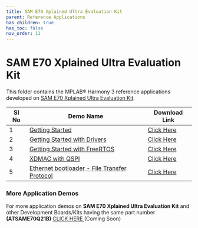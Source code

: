 ```yaml
---
title: SAM E70 Xplained Ultra Evaluation Kit
parent: Reference Applications
has_children: true
has_toc: false
nav_order: 11
---
```

# SAM E70 Xplained Ultra Evaluation Kit

This folder contains the MPLAB® Harmony 3 reference applications developed on [SAM E70 Xplained Ultra Evaluation Kit](https://www.microchip.com/Developmenttools/ProductDetails/DM320113).   

|SI No| Demo Name | Download Link |
| --- | --- | -- |
| 1 | [Getting Started](./same70_getting_started/readme.md) | [Click Here](https://github.com/MicrochipTech/MPLAB-Harmony-Reference-Apps/releases/latest/download/same70_getting_started.zip) |
| 2 | [Getting Started with Drivers](./getting_started_drv/readme.md) |  [Click Here](https://github.com/MicrochipTech/MPLAB-Harmony-Reference-Apps/releases/latest/download/getting_started_drv.zip) |
| 3 | [Getting Started with FreeRTOS](./getting_started_freertos/readme.md) |  [Click Here](https://github.com/MicrochipTech/MPLAB-Harmony-Reference-Apps/releases/latest/download/getting_started_freertos.zip) |
| 4 | [XDMAC with QSPI](./qspi_xdmac_read_write/readme.md) |  [Click Here](https://github.com/MicrochipTech/MPLAB-Harmony-Reference-Apps/releases/latest/download/qspi_xdmac_read_write.zip) |
| 5 | [Ethernet bootloader - File Transfer Protocol](./ftp_bootloader/readme.md) |  [Click Here](https://github.com/MicrochipTech/MPLAB-Harmony-Reference-Apps/releases/latest/download/ftp_bootloader.zip) |


### More Application Demos

For more application demos on **SAM E70 Xplained Ultra Evaluation Kit** and other Development Boards/Kits having the same part number **(ATSAME70Q21B)** <a href="" target="_blank"> CLICK HERE </a> (Coming Soon)

